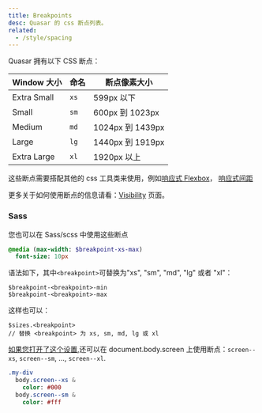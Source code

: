 ```yaml
---
title: Breakpoints
desc: Quasar 的 css 断点列表。
related:
  - /style/spacing
---
```

Quasar 拥有以下 CSS 断点：

| Window 大小 | 命名 | 断点像素大小 |
| --- | --- | --- |
| Extra Small | `xs` | 599px 以下 |
| Small | `sm` | 600px 到 1023px |
| Medium | `md` | 1024px 到 1439px |
| Large | `lg` | 1440px 到 1919px |
| Extra Large | `xl` | 1920px 以上 |

这些断点需要搭配其他的 css 工具类来使用，例如[响应式 Flexbox](/layout/grid/introduction-to-flexbox#responsive20design)，
[响应式间距](/style/spacing#e5938de5ba94e5bc8fe997b4e8b79d)

更多关于如何使用断点的信息请看：[Visibility](/style/visibility) 页面。

### Sass

您也可以在 Sass/scss 中使用这些断点

```sass
@media (max-width: $breakpoint-xs-max)
  font-size: 10px
```

语法如下，其中`<breakpoint>`可替换为"xs", "sm", "md", "lg" 或者 "xl"：
```
$breakpoint-<breakpoint>-min
$breakpoint-<breakpoint>-max
```

这样也可以：

```
$sizes.<breakpoint>
// 替换 <breakpoint> 为 xs, sm, md, lg 或 xl
```

[如果您打开了这个设置](/options/screen-plugin#how20to20enable20body20classes),还可以在 document.body.screen 上使用断点：`screen--xs`, `screen--sm`, ..., `screen--xl`.

```sass
.my-div
  body.screen--xs &
    color: #000
  body.screen--sm &
    color: #fff
```
